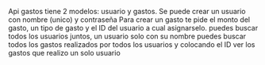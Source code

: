 Api gastos tiene 2 modelos: usuario y gastos.
Se puede crear un usuario con nombre (unico) y contraseña
Para crear un gasto te pide el monto del gasto, un tipo de gasto y el ID del usuario a cual asignarselo.
puedes buscar todos los usuarios juntos, un usuario solo con su nombre
puedes buscar todos los gastos realizados por todos los usuarios y colocando el ID ver los gastos que realizo un solo usuario
